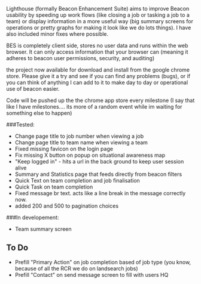 Lighthouse (formally Beacon Enhancement Suite) aims to improve Beacon usability by speeding up work flows (like closing a job or tasking a job to a team) or display information in a more useful way (big summary screens for operations or pretty graphs for making it look like we do lots things). I have also included minor fixes where possible.

BES is completely client side, stores no user data and runs within the web browser. It can only access information that your browser can (meaning it adheres to beacon user permissions, security, and auditing)

the project now available for download and install from the google chrome store. Please give it a try and see if you can find any problems (bugs), or if you can think of anything I can add to it to make day to day or operational use of beacon easier.



Code will be pushed up the the chrome app store every milestone (I say that like I have milestones.... its more of a random event while im waiting for something else to happen)


###Tested:

- Change page title to job number when viewing a job
- Change page title to team name when viewing a team
- Fixed missing favicon on the login page
- Fix missing X button on popup on situational awareness map
- "Keep logged in" - hits a url in the back ground to keep user session alive
- Summary and Statistics page that feeds directly from beacon filters
- Quick Text on team completion and job finalisation
- Quick Task on team completion
- Fixed message br text. acts like a line break in the message correctly now.
- added 200 and 500 to pagination choices

###In developement:

- Team summary screen


## To Do

- Prefill "Primary Action" on job completion based of job type (you know, because of all the RCR we do on landsearch jobs)
- Prefill "Contact" on send message screen to fill with users HQ
